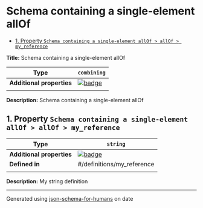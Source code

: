 # Schema containing a single-element allOf

- [1. Property `Schema containing a single-element allOf > allOf > my_reference`](#allOf_i0)

**Title:** Schema containing a single-element allOf

| Type                      | `combining`                                                                                                         |
| ------------------------- | ------------------------------------------------------------------------------------------------------------------- |
| **Additional properties** | [![badge](https://img.shields.io/badge/Any+type-allowed-green)](# "Additional Properties of any type are allowed.") |
|                           |                                                                                                                     |

**Description:** Schema containing a single-element allOf

## <a name="allOf_i0"></a>1. Property `Schema containing a single-element allOf > allOf > my_reference`

| Type                      | `string`                                                                                                            |
| ------------------------- | ------------------------------------------------------------------------------------------------------------------- |
| **Additional properties** | [![badge](https://img.shields.io/badge/Any+type-allowed-green)](# "Additional Properties of any type are allowed.") |
| **Defined in**            | #/definitions/my_reference                                                                                          |
|                           |                                                                                                                     |

**Description:** My string definition

----------------------------------------------------------------------------------------------------------------------------
Generated using [json-schema-for-humans](https://github.com/coveooss/json-schema-for-humans) on date